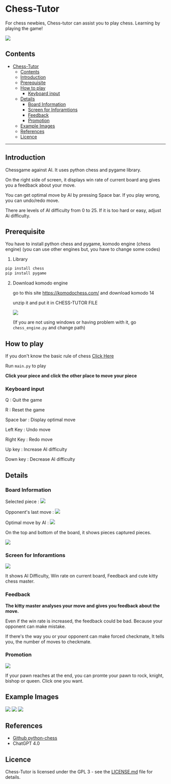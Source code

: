 # Chess-Tutor

For chess newbies, Chess-tutor can assist you to play chess. Learning by playing the game!

<img src="assets\images_for_readme\screen.png">

## Contents
- [Chess-Tutor](#chess-tutor)
  - [Contents](#contents)
  - [Introduction](#introduction)
  - [Prerequisite](#prerequisite)
  - [How to play](#how-to-play)
    - [Keyboard input](#keyboard-input)
  - [Details](#details)
    - [Board Information](#board-information)
    - [Screen for Inforamtions](#screen-for-inforamtions)
    - [Feedback](#feedback)
    - [Promotion](#promotion)
  - [Example Images](#example-images)
  - [References](#references)
  - [Licence](#licence)
---

## Introduction

Chessgame against AI. It uses python chess and pygame library.

On the right side of screen, it displays win rate of current board ang gives you a feedback about your move.

You can get optimal move by AI by pressing Space bar. If you play wrong, you can undo/redo move.

There are levels of AI difficulty from 0 to 25. If it is too hard or easy, adjust Ai difficulty.


## Prerequisite

You have to install python chess and pygame, komodo engine (chess engine)
(you can use other engines but, you have to change some codes)


1. Library
```sh
pip install chess
pip install pygame
```

2. Download komodo engine
   
    go to this site https://komodochess.com/ and download komodo 14

    unzip it and put it in CHESS-TUTOR FILE

    <img src="assets\images_for_readme\komodo_location.png">

    (If you are not using windows or having problem with it, go `chess_engine.py` and change path)

## How to play 

If you don't know the basic rule of chess [Click Here](https://en.wikipedia.org/wiki/Rules_of_chess)

Run `main.py` to play

**Click your piece and click the other place to move your piece**

### Keyboard input

Q : Quit the game

R : Reset the game

Space bar : Display optimal move

Left Key : Undo move

Right Key : Redo move

Up key : Increase AI difficulty

Down key : Decrease AI difficulty

## Details

### Board Information 


Selected piece : <img src="assets\images_for_readme\selected.png">

Opponent's last move : <img src="assets\images_for_readme\last_move.png">

Optimal move by AI : <img src="assets\images_for_readme\spacebar.png">




On the top and bottom of the board, it shows pieces captured pieces.

<img src="assets\images_for_readme\captured_piece.png">


### Screen for Inforamtions

<img src="assets\images_for_readme\information.png">

It shows AI Difficulty, Win rate on current board, Feedback and cute kitty chess master.

### Feedback
**The kitty master analyses your move and gives you feedback about the move.**

Even if the win rate is increased, the feedback could be bad. Because your opponent can make mistake.

If there's the way you or your opponent can make forced checkmate,
It tells you, the number of moves to checkmate.

### Promotion

<img src="assets\images_for_readme\promotion_screen.png">

If your pawn reaches at the end, you can promte your pawn to rock, knight, bishop or queen.
Click one you want.

## Example Images

<img src="assets\images_for_readme\Running_example.png">
<img src="assets\images_for_readme\promotion.png">
<img src="assets\images_for_readme\checkmate.png">

## References
- [Github python-chess](https://github.com/niklasf/python-chess)
- ChatGPT 4.0

## Licence
Chess-Tutor is licensed under the GPL 3 - see the [LICENSE.md](LICENSE.md) file for details.